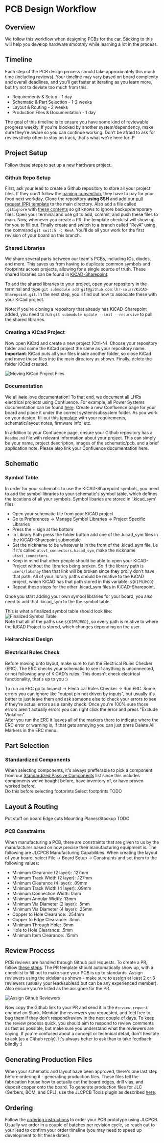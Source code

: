 # PCB Design Workflow

## Overview
We follow this workflow when designing PCBs for the car. Sticking to this will help you develop hardware smoothly while learning a lot in the process.
## Timeline
Each step of the PCB design process should take approximately this much time (including reviews). Your timeline may vary based on board complexity and overall deadlines, and you'll get faster at iterating as you learn more, but try not to deviate too much from this.

- Requirements & Setup - 1 day
- Schematic & Part Selection - 1-2 weeks
- Layout & Routing - 2 weeks
- Production Files & Documentation - 1 day

The goal of this timeline is to ensure you have some kind of reviewable progress weekly. If you're blocked by another system/dependency, make sure they're aware so you can continue working. Don't be afraid to ask for reviews/help often to stay on track, that's what we're here for :P
## Project Setup
Follow these steps to set up a new hardware project.
### Github Repo Setup
First, ask your lead to create a Github repository to store all your project files. If they don't follow the [naming convention](https://lhr-solar.github.io/KiCAD-Sharepoint/Standards/#naming-convention), they have to pay for your food next workday. Clone the repository **using SSH** and add our [pull request (PR) template](https://github.com/lhr-solar/KiCAD-Sharepoint/blob/main/PULL_REQUEST_TEMPLATE.md) to the main directory. Also add a file called `.gitignore` with [these contents](https://github.com/lhr-solar/PS-LVCarrierPCB/blob/main/.gitignore) so git knows to ignore backup/temporary files. Open your terminal and use git to add, commit, and push these files to main. Now, whenever you create a PR, the template checklist will show up for you to fill out. Finally create and switch to a branch called "RevA" using the command `git switch -c RevA`. You'll do all your work for the first revision of your board on this branch.
### Shared Libraries
We share several parts between our team's PCBs, including ICs, diodes, and more. This saves us from having to duplicate common symbols and footprints across projects, allowing for a single source of truth. These shared libraries can be found in [KiCAD-Sharepoint](https://github.com/lhr-solar/KiCAD-Sharepoint).

To add the shared libraries to your project, open your repository in the terminal and type `git submodule add git@github.com:lhr-solar/KiCAD-Sharepoint.git`. In the next step, you'll find out how to associate these with your KiCad project.

Note: if you're cloning a repository that already has KiCAD-Sharepoint added, you need to run `git submodule update --init --recursive` to pull the shared libraries.
### Creating a KiCad Project
Now open KiCad and create a new project (Ctrl-N). Choose your repository folder and name the KiCad project the same as your repository name. **Important**: KiCad puts all your files inside another folder, so close KiCad and move these files into the main directory as shown. Finally, delete the folder KiCad created. 

![Moving KiCad Project Files](img/MoveKiCadProject.png)
### Documentation
We all ~~hate~~ love documentation! To that end, we document all LHRs electrical projects using Confluence. For example, all Power Systems documentation can be found [here](https://cloud.wikis.utexas.edu/wiki/spaces/LHRSOLAR/folder/485753697?atlOrigin=eyJpIjoiNTVlN2Q0NWUyN2U5NGE0NmFkMWFlMjgwMmFmZjRjMTIiLCJwIjoiYyJ9). Create a new Confluence page for your board and place it under the correct system/subsystem folder. As you work on your design, fill out this [template](https://cloud.wikis.utexas.edu/wiki/spaces/LHRSOLAR/pages/484671489/Power+Systems+Documentation+Template?atl_f=PAGETREE) with your requirements, schematic/layout notes, firmware info, etc.

In addition to your Confluence page, ensure your Github repository has a `Readme.md` file with relevant information about your project. This can simply be your name, project description, images of the schematic/pcb, and a brief application note. Please also link your Confluence documentation here.
## Schematic
### Symbol Table
In order for your schematic to use the KiCAD-Sharepoint symbols, you need to add the symbol libraries to your schematic's symbol table, which defines the locations of all your symbols. Symbol libaries are stored in '.kicad_sym' files

- Open your schematic file from your KiCAD project
- Go to Preferences -> Manage Symbol Libraries -> Project Specific Libraries
- Press the + sign at the bottom
- In Library Path press the folder button add one of the .kicad_sym files in the KiCAD-Sharepoint submodule
- Set the nickname to be whatever is in the front of the .kicad_sym file, i.e if it's called `utsvt_connectors.kicad_sym`, make the nickname `utsvt_connectors`. 
- Keep in mind that other people should be able to open your KiCAD-Project without the libraries being broken. So if the library path is `users/lakshay` then that link will be broken since they prolly don't have that path. All of your library paths should be relative to the KiCAD project, which KiCAD has that path stored in this variable: `${KIPRJMOD}`
- Repeat these steps for the other .kicad_sym files in KiCAD-Sharepoint.  

Once you start adding your own symbol libraries for your board, you also need to add that .kicad_sym to the the symbol table.

This is what a finalized symbol table should look like:
![Finalized Symbol Table](img/FinalSymbolTable.png)  
Note that all of the paths use `${KIPRJMOD}`, so every path is relative to where the KiCAD Project is stored, which changes depending on the user.
### Heirarchical Design
### Electrical Rules Check
Before moving onto layout, make sure to run the Electrical Rules Checker (ERC). The ERC checks your schematic to see if anything is unconnected, or not following any of KiCAD's rules. This doesn't check electrical functionality, that's up to you :) 

To run an ERC go to Inspect -> Electrical Rules Checker -> Run ERC. 
Some errors you can ignore like "output pin not driven by inputs", but usually it's better to just leave them and ask someone else to check your errors to see if they're actual errors as a sanity check. Once you're 100% sure those errors aren't actually errors you can right click the error and press "Exclude Violation".  
After you run the ERC it leaves all of the markers there to indicate where the ERC error or warning is, if that gets annoying you can just press Delete All Markers in the ERC menu.

## Part Selection
### Standardized Components
When selecting components, it's always prefferable to pick a component from our [Standardized Passive Components](https://utexas.sharepoint.com/:x:/r/sites/ENGR-LonghornRacing/_layouts/15/doc.aspx?sourcedoc=%7B6c03da27-3760-468e-8615-db3cc3062e75%7D&action=edit) list since this includes components we've bought before, have inventory of, or have proven worked before.   
Do this before selecting footprints
Select footprints
TODO
## Layout & Routing 
Put stuff on board
Edge cuts
Mounting
Planes/Stackup
TODO
### PCB Constraints
When manufacturing a PCB, there are constraints that are given to us by the manufacturer based on how precise their manufacturing equipment is. The following are JLCPCB Manufacturing Capabilities.
When creating the layout of your board, select File -> Board Setup -> Constraints and set them to the following values:

* Minimum Clearance (2 layer): .127mm
* Minimum Track Width (2 layer): .127mm
* Minimum Clearance (4 layer): .09mm
* Minimum Track Width (4 layer): .09mm
* Minimum Connection Width: 0mm
* Minimum Annular Width: .13mm
* Minimum Via Diameter (2 layer): .5mm
* Minimum Via Diameter (4 layer): .25mm
* Copper to Hole Clearance: .254mm
* Copper to Edge Clearance: .3mm
* Minimum Through Hole: .3mm
* Hole to Hole Clearance: .5mm
* Minimum Item Clearance: .15mm


## Review Process
PCB reviews are handled through Github pull requests. To create a PR, follow [these steps](https://docs.github.com/en/pull-requests/collaborating-with-pull-requests/proposing-changes-to-your-work-with-pull-requests/creating-a-pull-request). The PR template should automatically show up, with a checklist to fill out to make sure your PCB is up to standards. Assign reviewers using the sidebar as shown - make sure to assign at least 2 or 3 reviewers (usually your lead/sublead but can be any experienced member). Also ensure you're listed as the assignee for the PR.

![Assign Github Reviewers](img/GH-Reviewers.png)

Now copy the Github link to your PR and send it in the `#review-request` channel on Slack. Mention the reviewers you requested, and feel free to bug them if they don't respond/review in the next couple of days. To keep the review process quick, you should aim to respond to review comments as fast as possible, but make sure you understand what the reviewers are saying. If you're confused about a concept or technical detail, don't hesitate to ask (as a Github reply). It's always better to ask than to take feedback blindly :)
## Generating Production Files
When your schematic and layout have been approved, there's one last step before ordering it - generating production files. These files tell the fabrication house how to actually cut the board edges, drill vias, and deposit copper onto the board. To generate production files for JLC (Gerbers, BOM, and CPL), use the JLCPCB Tools plugin as described [here](../KiCad-Setup/#kicad-jlcpcb-tools).
## Ordering
Follow the [ordering instructions](../Ordering) to order your PCB prototype using JLCPCB. Usually we order in a couple of batches per revision cycle, so reach out to your lead to confirm your order timeline (you may need to speed up development to hit these dates).
